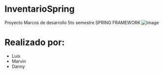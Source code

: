 # InventarioSpring
Proyecto Marcos de desarrollo 5to semestre SPRING FRAMEWORK
![Image](https://i2.wp.com/curiotek.com/wp-content/uploads/2017/06/Spring-Logo.png?fit=851%2C446&ssl=1)


# Realizado por:
- Luis
- Marvin
- Danny
